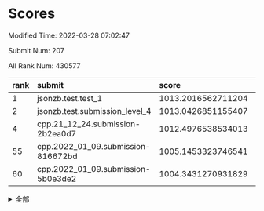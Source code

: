 # Scores

Modified Time: 2022-03-28 07:02:47

Submit Num: 207

All Rank Num: 430577

| rank |               submit               |       score        |       sigma        | pk_num |
| :--- | :--------------------------------- | :----------------- | :----------------- | :----- |
| 1    | jsonzb.test.test_1                 | 1013.2016562711204 | 0.7932206058751239 | 8320   |
| 2    | jsonzb.test.submission_level_4     | 1013.0426851155407 | 0.8063456377227115 | 8321   |
| 4    | cpp.21_12_24.submission-2b2ea0d7   | 1012.4976538534013 | 0.8011703713705582 | 8317   |
| 55   | cpp.2022_01_09.submission-816672bd | 1005.1453323746541 | 0.7259942525147967 | 8322   |
| 60   | cpp.2022_01_09.submission-5b0e3de2 | 1004.3431270931829 | 0.7070114234597465 | 8323   |


<details>
<summary>全部</summary>

| rank |                 submit                 |       score        |       sigma        | pk_num |
| :--- | :------------------------------------- | :----------------- | :----------------- | :----- |
| 1    | jsonzb.test.test_1                     | 1013.2016562711204 | 0.7932206058751239 | 8320   |
| 2    | jsonzb.test.submission_level_4         | 1013.0426851155407 | 0.8063456377227115 | 8321   |
| 3    | gobigger.level_3.submission_level_3_33 | 1012.5179950796637 | 0.8354673875072991 | 8321   |
| 4    | cpp.21_12_24.submission-2b2ea0d7       | 1012.4976538534013 | 0.8011703713705582 | 8317   |
| 5    | gobigger.level_3.submission_level_3_48 | 1011.7244218176252 | 0.7900117415920419 | 8319   |
| 6    | gobigger.level_3.submission_level_3_10 | 1011.5897173232803 | 0.7675216776863564 | 8317   |
| 7    | gobigger.level_3.submission_level_3_11 | 1011.3178591818272 | 0.7812767083857419 | 8319   |
| 8    | gobigger.level_3.submission_level_3_22 | 1011.21898270486   | 0.8023837281211361 | 8319   |
| 9    | gobigger.level_3.submission_level_3_43 | 1011.0395447578654 | 0.7473734146613727 | 8324   |
| 10   | gobigger.level_3.submission_level_3_19 | 1010.9414970877453 | 0.7587431390341496 | 8322   |
| 11   | gobigger.level_3.submission_level_3_44 | 1010.8578228396175 | 0.7591129224142268 | 8319   |
| 12   | gobigger.level_3.submission_level_3_47 | 1010.8433315006771 | 0.7548521705554923 | 8324   |
| 13   | gobigger.level_3.submission_level_3_27 | 1010.8194744482449 | 0.7572012726035153 | 8322   |
| 14   | gobigger.level_3.submission_level_3_1  | 1010.8132367434197 | 0.7746591703206164 | 8322   |
| 15   | gobigger.level_3.submission_level_3_0  | 1010.7481749314984 | 0.7762005216280405 | 8313   |
| 16   | gobigger.level_3.submission_level_3_2  | 1010.7457956392873 | 0.7816752797035555 | 8317   |
| 17   | gobigger.level_3.submission_level_3_31 | 1010.6795084127244 | 0.7815631813782594 | 8321   |
| 18   | gobigger.level_3.submission_level_3_25 | 1010.4631108707389 | 0.765457007474319  | 8320   |
| 19   | gobigger.level_3.submission_level_3_39 | 1010.4359004012322 | 0.7460855913515886 | 8324   |
| 20   | gobigger.level_3.submission_level_3_4  | 1010.4306385588076 | 0.7863866740357799 | 8319   |
| 21   | gobigger.level_3.submission_level_3_34 | 1010.2782379473699 | 0.7656909440495965 | 8319   |
| 22   | gobigger.level_3.submission_level_3_21 | 1010.2751856996593 | 0.7578130897468266 | 8323   |
| 23   | gobigger.level_3.submission_level_3_8  | 1010.1818683228378 | 0.769356738438835  | 8320   |
| 24   | gobigger.level_3.submission_level_3_40 | 1010.1790759608805 | 0.7645088003094426 | 8321   |
| 25   | gobigger.level_3.submission_level_3_9  | 1010.1317966064352 | 0.7419899965774714 | 8318   |
| 26   | gobigger.level_3.submission_level_3_37 | 1010.110295847921  | 0.7771717941424466 | 8318   |
| 27   | gobigger.level_3.submission_level_3_17 | 1010.0741055075567 | 0.7389454064487575 | 8319   |
| 28   | gobigger.level_3.submission_level_3_24 | 1010.0466346932618 | 0.7554838774456959 | 8320   |
| 29   | gobigger.level_3.submission_level_3_49 | 1010.0025668953414 | 0.7736415413270183 | 8318   |
| 30   | gobigger.level_3.submission_level_3_12 | 1009.984196732649  | 0.7480077382567025 | 8323   |
| 31   | gobigger.level_3.submission_level_3_30 | 1009.971316628082  | 0.7842503941621717 | 8324   |
| 32   | gobigger.level_3.submission_level_3_38 | 1009.8975448143976 | 0.7614712396308793 | 8321   |
| 33   | gobigger.level_3.submission_level_3_41 | 1009.7538481439781 | 0.7667845530385314 | 8323   |
| 34   | gobigger.level_3.submission_level_3_5  | 1009.7535949825165 | 0.7578113165311642 | 8319   |
| 35   | gobigger.level_3.submission_level_3_35 | 1009.7291943218102 | 0.7545300899588264 | 8313   |
| 36   | gobigger.level_3.submission_level_3_45 | 1009.7222297770088 | 0.7378666068827168 | 8315   |
| 37   | gobigger.level_3.submission_level_3_15 | 1009.7203238593155 | 0.7401032333351051 | 8316   |
| 38   | gobigger.level_3.submission_level_3_6  | 1009.7076403329422 | 0.7610734392693911 | 8316   |
| 39   | gobigger.level_3.submission_level_3_13 | 1009.5260064659017 | 0.7480066166518471 | 8322   |
| 40   | gobigger.level_3.submission_level_3_7  | 1009.45250006373   | 0.7576736485005965 | 8318   |
| 41   | gobigger.level_3.submission_level_3_46 | 1009.4495658385714 | 0.7674931621590164 | 8323   |
| 42   | gobigger.level_3.submission_level_3_20 | 1009.4392973892774 | 0.7514857409564627 | 8324   |
| 43   | gobigger.level_3.submission_level_3_18 | 1009.3204046695163 | 0.7593028497090419 | 8321   |
| 44   | gobigger.level_3.submission_level_3_28 | 1009.2091259512499 | 0.7455744929224707 | 8318   |
| 45   | gobigger.level_3.submission_level_3_42 | 1009.1274993609145 | 0.7434777710252788 | 8317   |
| 46   | gobigger.level_3.submission_level_3_16 | 1009.049193597348  | 0.7393726349624082 | 8318   |
| 47   | gobigger.level_3.submission_level_3_32 | 1008.859670026709  | 0.74303911431611   | 8319   |
| 48   | gobigger.level_3.submission_level_3_29 | 1008.7910376774857 | 0.7552475873420479 | 8324   |
| 49   | gobigger.level_3.submission_level_3_23 | 1008.750392111814  | 0.7402867303323255 | 8318   |
| 50   | gobigger.level_3.submission_level_3_14 | 1008.5993044370391 | 0.7392479057995246 | 8319   |
| 51   | gobigger.level_3.submission_level_3_26 | 1008.5409754880128 | 0.7626602482825017 | 8321   |
| 52   | gobigger.level_3.submission_level_3_36 | 1008.3683223924093 | 0.7587850245844849 | 8320   |
| 53   | gobigger.level_3.submission_level_3_3  | 1008.249526179512  | 0.7426964867065369 | 8322   |
| 54   | gobigger.level_1.submission_level_1_8  | 1005.190401278663  | 0.7251673613073158 | 8323   |
| 55   | cpp.2022_01_09.submission-816672bd     | 1005.1453323746541 | 0.7259942525147967 | 8322   |
| 56   | gobigger.level_1.submission_level_1_34 | 1004.8444591870151 | 0.7197057842468333 | 8320   |
| 57   | gobigger.level_1.submission_level_1_23 | 1004.7731151567135 | 0.7278746415242989 | 8316   |
| 58   | gobigger.level_1.submission_level_1_1  | 1004.6560382832488 | 0.7143154217954698 | 8321   |
| 59   | gobigger.level_1.submission_level_1_36 | 1004.386522886312  | 0.7119082557418641 | 8318   |
| 60   | cpp.2022_01_09.submission-5b0e3de2     | 1004.3431270931829 | 0.7070114234597465 | 8323   |
| 61   | gobigger.level_1.submission_level_1_41 | 1004.1074880310592 | 0.7224084845704496 | 8320   |
| 62   | gobigger.level_1.submission_level_1_32 | 1004.0524710753307 | 0.720159886602967  | 8313   |
| 63   | gobigger.level_1.submission_level_1_46 | 1003.9369043579642 | 0.7238857650819559 | 8318   |
| 64   | gobigger.level_1.submission_level_1_33 | 1003.9136670193918 | 0.7266560082114463 | 8323   |
| 65   | gobigger.level_1.submission_level_1_4  | 1003.8601672440577 | 0.7248670282702588 | 8322   |
| 66   | gobigger.level_1.submission_level_1_35 | 1003.8571286267023 | 0.7162153759427    | 8324   |
| 67   | gobigger.level_1.submission_level_1_27 | 1003.8402086950156 | 0.7166184884280843 | 8326   |
| 68   | gobigger.level_1.submission_level_1_45 | 1003.6997148073444 | 0.7202944533001074 | 8315   |
| 69   | gobigger.level_1.submission_level_1_5  | 1003.5976591215536 | 0.7245871110619115 | 8323   |
| 70   | gobigger.level_1.submission_level_1_6  | 1003.5645488559786 | 0.7031169144159488 | 8320   |
| 71   | gobigger.level_1.submission_level_1_28 | 1003.5181659549946 | 0.7118733773508509 | 8315   |
| 72   | gobigger.level_1.submission_level_1_25 | 1003.493857027083  | 0.714614975783095  | 8322   |
| 73   | gobigger.level_1.submission_level_1_22 | 1003.4843596325404 | 0.724081002733798  | 8323   |
| 74   | gobigger.level_1.submission_level_1_38 | 1003.4685683376184 | 0.7185170044405128 | 8324   |
| 75   | gobigger.level_1.submission_level_1_29 | 1003.4041649251074 | 0.7241176814049594 | 8325   |
| 76   | gobigger.level_1.submission_level_1_9  | 1003.3657962160205 | 0.7192209077075268 | 8321   |
| 77   | gobigger.level_1.submission_level_1_48 | 1003.3093008777283 | 0.70661056548897   | 8318   |
| 78   | gobigger.level_1.submission_level_1_17 | 1003.3037102477643 | 0.7294269946257363 | 8316   |
| 79   | gobigger.level_1.submission_level_1_13 | 1003.2952413640684 | 0.7343058939434284 | 8325   |
| 80   | gobigger.level_1.submission_level_1_21 | 1003.2307788527612 | 0.7173430092606373 | 8319   |
| 81   | gobigger.level_1.submission_level_1_15 | 1003.2169030708529 | 0.71452775041924   | 8321   |
| 82   | gobigger.level_1.submission_level_1_39 | 1003.1139663010591 | 0.7142974063812431 | 8314   |
| 83   | gobigger.level_1.submission_level_1_30 | 1003.0949855077109 | 0.7092687001446341 | 8322   |
| 84   | gobigger.level_1.submission_level_1_37 | 1003.0893736802495 | 0.6999697202083913 | 8324   |
| 85   | gobigger.level_1.submission_level_1_44 | 1003.013899388207  | 0.7338164202287932 | 8323   |
| 86   | gobigger.level_1.submission_level_1_49 | 1003.007371990014  | 0.7134903403490743 | 8327   |
| 87   | gobigger.level_1.submission_level_1_47 | 1002.9806792255386 | 0.7195001434122791 | 8324   |
| 88   | gobigger.level_1.submission_level_1_31 | 1002.9361473236692 | 0.7094389614923141 | 8323   |
| 89   | gobigger.level_1.submission_level_1_43 | 1002.9353121852813 | 0.7242141119557863 | 8319   |
| 90   | gobigger.level_1.submission_level_1_2  | 1002.8667726823475 | 0.7151333384510496 | 8321   |
| 91   | gobigger.level_1.submission_level_1_16 | 1002.8634535478036 | 0.7190222704183732 | 8318   |
| 92   | gobigger.level_1.submission_level_1_11 | 1002.8236028940711 | 0.7202442589286495 | 8318   |
| 93   | gobigger.level_1.submission_level_1_18 | 1002.7585787657326 | 0.7071215599494522 | 8317   |
| 94   | gobigger.level_1.submission_level_1_10 | 1002.7472029710343 | 0.7046265740754922 | 8321   |
| 95   | gobigger.level_1.submission_level_1_42 | 1002.7088632565541 | 0.720185689643722  | 8322   |
| 96   | gobigger.level_1.submission_level_1_0  | 1002.7026549171014 | 0.708592304588993  | 8321   |
| 97   | gobigger.level_1.submission_level_1_14 | 1002.6997274784769 | 0.7081547999963165 | 8320   |
| 98   | gobigger.level_1.submission_level_1_12 | 1002.6298159316555 | 0.7149406876962792 | 8320   |
| 99   | gobigger.level_1.submission_level_1_20 | 1002.6014728024608 | 0.7212306139064344 | 8319   |
| 100  | gobigger.level_1.submission_level_1_3  | 1002.4647316222525 | 0.7127272518600858 | 8319   |
| 101  | gobigger.level_1.submission_level_1_7  | 1002.3453265530486 | 0.7184380330670181 | 8318   |
| 102  | gobigger.level_1.submission_level_1_40 | 1002.2947196761888 | 0.7015797244685674 | 8321   |
| 103  | gobigger.level_1.submission_level_1_24 | 1002.0847480084324 | 0.7129760901469279 | 8321   |
| 104  | gobigger.level_1.submission_level_1_19 | 1001.8952467191825 | 0.7021510008795291 | 8320   |
| 105  | gobigger.level_1.submission_level_1_26 | 1001.3071192512682 | 0.7179917456508761 | 8322   |
| 106  | gobigger.random.submission_random_34   | 997.9289562490842  | 0.7110698064438108 | 8317   |
| 107  | gobigger.random.submission_random_45   | 997.3961875132445  | 0.698654093956264  | 8315   |
| 108  | gobigger.random.submission_random_41   | 997.3370571304737  | 0.7105415450891379 | 8312   |
| 109  | gobigger.random.submission_random_9    | 997.1318905341159  | 0.7113943703700127 | 8318   |
| 110  | gobigger.random.submission_random_21   | 997.0608460524837  | 0.6955252324711888 | 8319   |
| 111  | gobigger.random.submission_random_8    | 997.0302800357482  | 0.7094647603509376 | 8322   |
| 112  | gobigger.random.submission_random_29   | 996.8847005115132  | 0.7171059071022446 | 8321   |
| 113  | gobigger.random.submission_random_27   | 996.6796713682805  | 0.7080234962587365 | 8319   |
| 114  | gobigger.random.submission_random_16   | 996.6483417530703  | 0.6979782568273345 | 8319   |
| 115  | gobigger.random.submission_random_7    | 996.6148662204155  | 0.7080805853418884 | 8323   |
| 116  | gobigger.random.submission_random_10   | 996.5506308890972  | 0.7211666833273834 | 8325   |
| 117  | gobigger.random.submission_random_18   | 996.5204122112325  | 0.7100041066963158 | 8318   |
| 118  | gobigger.random.submission_random_39   | 996.4458015055361  | 0.7154121233329952 | 8322   |
| 119  | gobigger.random.submission_random_35   | 996.3915744306722  | 0.6997744788218462 | 8318   |
| 120  | gobigger.random.submission_random_20   | 996.353316288107   | 0.7157034116015675 | 8317   |
| 121  | gobigger.random.submission_random_13   | 996.2895341754765  | 0.7065972281983445 | 8320   |
| 122  | gobigger.random.submission_random_17   | 996.2538345124191  | 0.7146058150680465 | 8324   |
| 123  | gobigger.random.submission_random_14   | 996.1600687810807  | 0.7050072154097669 | 8321   |
| 124  | gobigger.random.submission_random_44   | 996.1407984881405  | 0.7100497137683945 | 8316   |
| 125  | gobigger.random.submission_random_26   | 996.0380115457173  | 0.7238292970445459 | 8320   |
| 126  | gobigger.random.submission_random_19   | 995.9776408651015  | 0.7140923609270592 | 8321   |
| 127  | gobigger.random.submission_random_46   | 995.9107189112576  | 0.7188898585217794 | 8322   |
| 128  | gobigger.random.submission_random_12   | 995.9045349818352  | 0.7033325735800751 | 8317   |
| 129  | gobigger.random.submission_random_6    | 995.8986694083122  | 0.7267335768302345 | 8321   |
| 130  | gobigger.random.submission_random_36   | 995.8694483583444  | 0.7077881305095143 | 8320   |
| 131  | gobigger.random.submission_random_40   | 995.7124762353334  | 0.7121408755195114 | 8323   |
| 132  | gobigger.random.submission_random_30   | 995.683013273211   | 0.7160720057823546 | 8320   |
| 133  | gobigger.random.submission_random_28   | 995.6623387145607  | 0.7012038089051601 | 8322   |
| 134  | gobigger.random.submission_random_2    | 995.6591371865082  | 0.7003018547226629 | 8322   |
| 135  | gobigger.random.submission_random_48   | 995.6497382025376  | 0.7129007904750688 | 8319   |
| 136  | gobigger.random.submission_random_31   | 995.6415699606216  | 0.7074899352219653 | 8324   |
| 137  | gobigger.random.submission_random_37   | 995.5960795583034  | 0.7053826914296344 | 8320   |
| 138  | gobigger.random.submission_random_23   | 995.5825489301926  | 0.7086478261111939 | 8324   |
| 139  | gobigger.random.submission_random_42   | 995.578061702735   | 0.7260177082105346 | 8321   |
| 140  | gobigger.random.submission_random_0    | 995.5195938024104  | 0.7083326223390235 | 8318   |
| 141  | gobigger.random.submission_random_49   | 995.4642326029422  | 0.695791918883795  | 8319   |
| 142  | gobigger.random.submission_random_4    | 995.4327155680992  | 0.705680562805947  | 8321   |
| 143  | gobigger.random.submission_random_24   | 995.4128899973832  | 0.7292950546084455 | 8330   |
| 144  | gobigger.random.submission_random_38   | 995.3455895466238  | 0.6996625968172164 | 8322   |
| 145  | gobigger.random.submission_random_22   | 995.2595970873379  | 0.7105800567198332 | 8322   |
| 146  | gobigger.random.submission_random_43   | 995.2011686889031  | 0.7087250627032093 | 8323   |
| 147  | gobigger.random.submission_random_3    | 995.1972499419732  | 0.7159663955796349 | 8320   |
| 148  | gobigger.random.submission_random_1    | 995.1972313989346  | 0.7160614798887119 | 8319   |
| 149  | gobigger.random.submission_random_25   | 995.1846891344308  | 0.7162609454538794 | 8318   |
| 150  | gobigger.random.submission_random_47   | 995.1760730504088  | 0.69980668812806   | 8317   |
| 151  | gobigger.random.submission_random_11   | 994.9860923727254  | 0.7226378213829823 | 8316   |
| 152  | gobigger.random.submission_random_32   | 994.7076054136413  | 0.7177192432492011 | 8318   |
| 153  | gobigger.random.submission_random_33   | 994.6705085141215  | 0.7224211477954396 | 8320   |
| 154  | gobigger.random.submission_random_5    | 994.5822220880932  | 0.7164301772962222 | 8318   |
| 155  | gobigger.level_2.submission_level_2_6  | 994.461670852255   | 0.736369489124294  | 8319   |
| 156  | gobigger.random.submission_random_15   | 994.3557591402296  | 0.712464200521574  | 8319   |
| 157  | gobigger.level_2.submission_level_2_2  | 994.2520989997018  | 0.7252607074291328 | 8322   |
| 158  | gobigger.level_2.submission_level_2_9  | 993.9472353056757  | 0.7252654764191797 | 8323   |
| 159  | gobigger.level_2.submission_level_2_30 | 993.7046871084277  | 0.7124898114485192 | 8323   |
| 160  | gobigger.level_2.submission_level_2_28 | 993.4180160255996  | 0.7193659285953015 | 8319   |
| 161  | gobigger.level_2.submission_level_2_21 | 993.2656783290739  | 0.73881149940575   | 8321   |
| 162  | gobigger.level_2.submission_level_2_29 | 993.2363309445844  | 0.7419517786991395 | 8321   |
| 163  | gobigger.level_2.submission_level_2_33 | 993.1815594185385  | 0.7195473485893625 | 8318   |
| 164  | gobigger.level_2.submission_level_2_5  | 993.1705389626676  | 0.7354275173284863 | 8323   |
| 165  | gobigger.level_2.submission_level_2_12 | 993.152069505377   | 0.750731612679643  | 8323   |
| 166  | gobigger.level_2.submission_level_2_3  | 992.9599199943682  | 0.7292955939878032 | 8323   |
| 167  | gobigger.level_2.submission_level_2_43 | 992.9090830107031  | 0.7393140427327061 | 8323   |
| 168  | gobigger.level_2.submission_level_2_4  | 992.8650318853463  | 0.7397204098648836 | 8318   |
| 169  | gobigger.level_2.submission_level_2_46 | 992.7994701595061  | 0.7373903958507239 | 8329   |
| 170  | gobigger.level_2.submission_level_2_0  | 992.7931722378108  | 0.7597541663359771 | 8325   |
| 171  | gobigger.level_2.submission_level_2_45 | 992.7754429970611  | 0.7324493431784082 | 8325   |
| 172  | gobigger.level_2.submission_level_2_7  | 992.7113971977244  | 0.741503707978167  | 8323   |
| 173  | gobigger.level_2.submission_level_2_38 | 992.6355025328473  | 0.7503096173693401 | 8321   |
| 174  | gobigger.level_2.submission_level_2_31 | 992.5465164381873  | 0.7443407593424815 | 8317   |
| 175  | gobigger.level_2.submission_level_2_1  | 992.5219481418499  | 0.7526388170392739 | 8314   |
| 176  | gobigger.level_2.submission_level_2_39 | 992.4847562278178  | 0.7459249786138324 | 8320   |
| 177  | gobigger.level_2.submission_level_2_16 | 992.3986556554725  | 0.7372109252724808 | 8321   |
| 178  | gobigger.level_2.submission_level_2_44 | 992.3795125693116  | 0.7392321645295005 | 8322   |
| 179  | gobigger.level_2.submission_level_2_49 | 992.3420556611293  | 0.7463916945993145 | 8320   |
| 180  | gobigger.level_2.submission_level_2_17 | 992.3304579890208  | 0.7418102218203695 | 8318   |
| 181  | gobigger.level_2.submission_level_2_47 | 992.2794634600504  | 0.727438235511073  | 8321   |
| 182  | gobigger.level_2.submission_level_2_13 | 992.2491664040003  | 0.7641030568300329 | 8323   |
| 183  | gobigger.level_2.submission_level_2_32 | 992.1868834483199  | 0.740956781317348  | 8326   |
| 184  | gobigger.level_2.submission_level_2_27 | 992.1780516793331  | 0.7371481715280245 | 8322   |
| 185  | gobigger.level_2.submission_level_2_19 | 992.127112901701   | 0.7348412232773589 | 8321   |
| 186  | gobigger.level_2.submission_level_2_10 | 992.1155426008966  | 0.7654989792519825 | 8317   |
| 187  | gobigger.level_2.submission_level_2_36 | 992.1118615781558  | 0.7423205229437758 | 8319   |
| 188  | gobigger.level_2.submission_level_2_22 | 991.866161284324   | 0.7628894509319233 | 8315   |
| 189  | gobigger.level_2.submission_level_2_8  | 991.8630749255391  | 0.7362066968314795 | 8320   |
| 190  | gobigger.level_2.submission_level_2_48 | 991.8250492633588  | 0.7231145746969813 | 8321   |
| 191  | gobigger.level_2.submission_level_2_34 | 991.7458747059156  | 0.7517208796552821 | 8320   |
| 192  | gobigger.level_2.submission_level_2_41 | 991.6134528866442  | 0.7524098387877802 | 8319   |
| 193  | gobigger.level_2.submission_level_2_35 | 991.5864690789884  | 0.7557812961169653 | 8325   |
| 194  | gobigger.level_2.submission_level_2_20 | 991.5606662628384  | 0.7560324214189412 | 8321   |
| 195  | gobigger.level_2.submission_level_2_18 | 991.2545608072109  | 0.7499306503025583 | 8324   |
| 196  | gobigger.level_2.submission_level_2_25 | 991.1733359814162  | 0.7464496097511883 | 8321   |
| 197  | gobigger.level_2.submission_level_2_15 | 991.1411989104352  | 0.7559240833268207 | 8319   |
| 198  | gobigger.level_2.submission_level_2_40 | 991.1405048570092  | 0.7572445698603464 | 8318   |
| 199  | gobigger.level_2.submission_level_2_23 | 991.1164807051016  | 0.7731284782249437 | 8320   |
| 200  | gobigger.level_2.submission_level_2_42 | 991.0204254133113  | 0.7481971648432341 | 8322   |
| 201  | gobigger.level_2.submission_level_2_37 | 990.9149545371486  | 0.7566820941986112 | 8317   |
| 202  | gobigger.level_2.submission_level_2_24 | 990.6628042172683  | 0.7488526631829897 | 8322   |
| 203  | gobigger.level_2.submission_level_2_26 | 990.6086534390548  | 0.7664596302447508 | 8323   |
| 204  | gobigger.level_2.submission_level_2_11 | 990.4878488902473  | 0.7467201633173988 | 8318   |
| 205  | gobigger.level_2.submission_level_2_14 | 989.7284566208991  | 0.757401552636512  | 8322   |
| 206  | gobigger.none.submission_none_0        | 977.8671259759348  | 1.4103067615982827 | 8321   |
| 207  | gobigger.none.submission_none_1        | 975.3360493644236  | 1.5776752632788902 | 8321   |

</details>